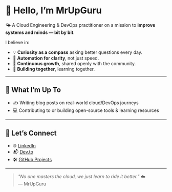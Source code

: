 <!---
gupendrakumar/gupendrakumar is a ✨ special ✨ repository because its `README.md` (this file) appears on your GitHub profile.
You can click the Preview link to take a look at your changes.
--->

# 👋 Hello, I’m MrUpGuru

🌤️ A Cloud Engineering & DevOps practitioner on a mission to **improve systems and minds — bit by bit**.

I believe in:
- 💡 **Curiosity as a compass**  asking better questions every day.
- 🔧 **Automation for clarity**, not just speed.
- 🌱 **Continuous growth**, shared openly with the community.
- 🤝 **Building together**, learning together.

---

## 📘 What I’m Up To

- ✍️ Writing blog posts on real-world cloud/DevOps journeys  
- 💻 Contributing to or building open-source tools & learning resources  

---

## 📌 Let’s Connect

- 🌐 [LinkedIn](https://www.linkedin.com/in/mrupguru)  
- 📬 [Dev.to](https://dev.to/mrupguru)
- 🛠️ [GitHub Projects](https://github.com/UpendraGurugubelli)

---

> _"No one masters the cloud, we just learn to ride it better."_ ☁️  
> — MrUpGuru

